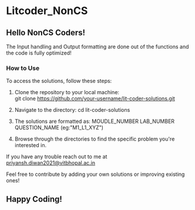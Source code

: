 # Litcoder_NonCS
<h2>Hello NonCS Coders! </h2>
The Input handling and Output formatting are done out of the functions and the code is fully optimized!
<h3>How to Use</h3>
To access the solutions, follow these steps:

1. Clone the repository to your local machine:<br>
   git clone https://github.com/your-username/lit-coder-solutions.git
   
3. Navigate to the directory:<be>
   cd lit-coder-solutions
   
4. The solutions are formatted as: MOUDLE_NUMBER LAB_NUMBER QUESTION_NAME (eg:"M1_L1_XYZ")
   
6. Browse through the directories to find the specific problem you're interested in.


If you have any trouble reach out to me at priyansh.diwan2021@vitbhopal.ac.in

Feel free to contribute by adding your own solutions or improving existing ones!<be>
<h2>Happy Coding!</h2>
